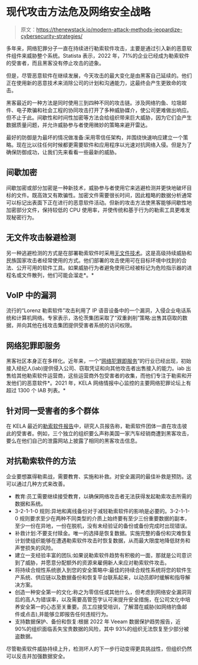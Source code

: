 # 现代攻击方法危及网络安全战略

> 原文：<https://thenewstack.io/modern-attack-methods-jeopardize-cybersecurity-strategies/>

多年来，网络犯罪分子一直在持续进行勒索软件攻击，主要是通过引入新的恶意软件组件来威胁整个系统。Statista 表示，2022 年，71%的企业已经成为勒索软件的受害者，而且黑客没有停止攻击的迹象。

但是，尽管恶意软件在继续发展，今天攻击的最大变化是由黑客自己延续的。他们正在使用新的恶意技术来消除公司的计划和沟通能力，这最终会产生更致命的攻击。

黑客最近的一种方法是同时使用三到四种不同的攻击链。涉及网络钓鱼、垃圾邮件、电子欺骗和社会工程的协同攻击打开了多种威胁媒介，使公司更难做出响应。但不止于此。间歇性和时间性加密等方法会给组织带来巨大威胁，因为它们会产生数据质量问题，并允许威胁参与者使用微妙的策略来避开雷达。

最好的防御是为最坏的情况做准备:采用零信任架构，并围绕快速响应建立一个策略。现在比以往任何时候都更需要软件和应用程序以光速对抗网络入侵。但是为了确保防御成功，让我们先来看看一些最新的威胁。

## **间歇加密**

间歇加密或部分加密是一种新技术，威胁参与者使用它来逃避检测并更快地破坏目标的文件。既高效又有欺骗性。加密文件需要很长时间，因此粗略的数据分析通常可以标记出表面下正在进行的恶意软件活动。但新的攻击方法使黑客能够间歇性地加密部分文件，保持较低的 CPU 使用率，并使传统和基于行为的勒索工具更难发现秘密行为。

## **无文件攻击躲避检测**

另一种逃避检测的方式是在部署勒索软件时采用[无文件技术](https://www.crowdstrike.com/cybersecurity-101/malware/fileless-malware/#:~:text=Fileless%20malware%20is%20a%20type,making%20it%20hard%20to%20detect.)。这是高级持续威胁和民族国家攻击者经常使用的方式。他们部署的攻击使用可在目标环境中找到的合法、公开可用的软件工具。如果威胁行为者避免使用已经被标记为危险指示器的进程名或文件散列，他们可能会溜走*。*

## **VoIP 中的漏洞**

流行的“Lorenz 勒索软件”攻击利用了 IP 语音设备中的一个漏洞，入侵企业电话系统和计算机网络。专家表示，洛伦茨集团采取了“双重剥削”策略:出售其窃取的数据，并向其他在线攻击集团提供受害者系统的访问权限。

## **网络犯罪即服务**

黑客社区本身正在多样化。近年来，一个“[网络犯罪即服务](https://www.darkreading.com/attacks-breaches/how-to-dodge-new-ransomware-tactics)”的行业已经出现，初始接入经纪人(iab)提供侵入公司、窃取凭证和向其他攻击者出售接入的能力。iab 出售给其他勒索软件运营商，这些运营商外包受害者的收集，而他们专注于勒索和开发他们的恶意软件*。2021 年，KELA 网络情报中心监控的主要网络犯罪论坛上有超过 1300 个 IAB 列表。*

## **针对同一受害者的多个群体**

在 KELA 最近的[勒索软件报告](https://ke-la.com/wp-content/uploads/2022/06/KELA-RESEARCH-RANSOMWARE-VICTIMS-AND-NETWORK-ACCESS-SALES-IN-Q1-2022.pdf)中，研究人员报告称，勒索软件团体一直在攻击彼此的受害者。例如，三个独立的组织要么声称美国一家汽车经销商遭到黑客攻击，要么在他们自己的泄露网站上披露了相同的黑客攻击信息。

## **对抗勒索软件的方法**

企业要想赢得勒索战，需要教育、实施和补救。对安全漏洞的最佳补救是预防。这可以通过几种方式来改善。

*   教育:员工需要继续接受教育，以确保网络攻击者无法获得发起勒索攻击所需的数据和系统。
*   3-2-1-1-0 规则:异地和离线备份对于减轻勒索软件的影响是必要的。3-2-1-1-0 规则要求至少在两种不同类型的介质上始终要有至少三份重要数据的副本，至少一份在异地，一份在脱机，没有未经验证的备份或备份完成时出现错误。
*   补救计划:不要支付赎金。唯一的选择是恢复数据。实施完整的备份和灾难恢复计划使组织能够在遭遇勒索软件攻击时恢复数据，从而最大限度地降低财务和声誉损失的风险。
*   建立一支经验丰富的团队:如果说勒索软件趋势有积极的一面，那就是公司意识到了威胁，并愿意分配额外的资源来雇佣新人来应对勒索软件攻击。
*   将持续合规性系统嵌入到您的安全策略中:最佳的持续合规性系统将您的软件生产系统、供应链以及数据备份和恢复平台联系起来，以动员即时缓解和指导解决方案。
*   创造一种安全第一的文化:称之为零信任或其他什么，但考虑到网络安全漏洞背后的高人为错误率，以及需要高管签字认可来提升安全措施，在公司文化中培养安全第一的心态至关重要。员工应接受培训，了解潜在威胁(如网络钓鱼邮件或点击),并能够立即报告任何违规行为。
*   支持数据保护、备份和恢复:根据 2022 年 Veeam 数据保护趋势报告，近 90%的组织面临丢失宝贵数据的风险，其中 93%的组织无法恢复至少部分被盗数据。

尽管勒索软件威胁持续上升，检测坏人的下一步行动变得更具挑战性，但组织仍然可以反击并加强数据安全。

<svg xmlns:xlink="http://www.w3.org/1999/xlink" viewBox="0 0 68 31" version="1.1"><title>Group</title> <desc>Created with Sketch.</desc></svg>